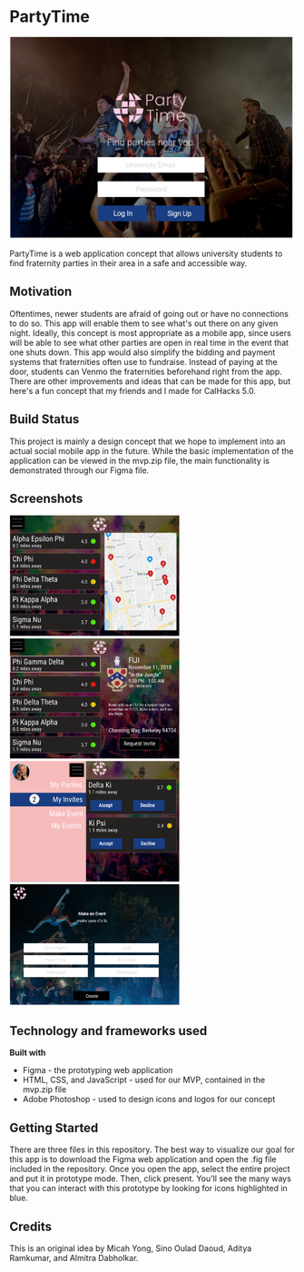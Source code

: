 # PartyTime #

<img src = "demo/Login.PNG" width = "500">

PartyTime is a web application concept that allows university students to find fraternity parties in their area in a safe and accessible way.  

## Motivation ##

Oftentimes, newer students are afraid of going out or have no connections to do so. This app will enable them 
to see what's out there on any given night. Ideally, this concept is most appropriate as a mobile app, since 
users will be able to see what other parties are open in real time in the event that one shuts down. This app would
also simplify the bidding and payment systems that fraternities often use to fundraise. Instead of paying at the door,
students can Venmo the fraternities beforehand right from the app. There are other improvements and ideas that can be made
for this app, but here's a fun concept that my friends and I made for CalHacks 5.0.

## Build Status ##

This project is mainly a design concept that we hope to implement into an actual social mobile app in the future. While the basic implementation of the application can be viewed in the mvp.zip file, the main functionality is demonstrated through our Figma file. 

## Screenshots ##

<img src = "demo/Home.PNG" width = "300">
<img src = "demo/Info1.PNG" width = "300">
<img src = "demo/My%20Invites.PNG" width = "300">
<img src = "demo/Event%20Form.PNG" width = "300">

## Technology and frameworks used ##

**Built with**
  * Figma - the prototyping web application
  * HTML, CSS, and JavaScript - used for our MVP, contained in the mvp.zip file
  * Adobe Photoshop - used to design icons and logos for our concept

## Getting Started ##

There are three files in this repository. The best way to visualize our goal for this app is to download the Figma
web application and open the .fig file included in the repository. Once you open the app, select the entire project and
put it in prototype mode. Then, click present. You'll see the many ways that you can interact with this prototype by looking 
for icons highlighted in blue. 

## Credits ##

This is an original idea by Micah Yong, Sino Oulad Daoud, Aditya Ramkumar, and Almitra Dabholkar.
